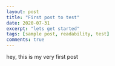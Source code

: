 ```yaml
---
layout: post
title: "First post to test"
date: 2020-07-31
excerpt: "lets get started"
tags: [sample post, readability, test]
comments: true
---
```

hey, this is my very first post
